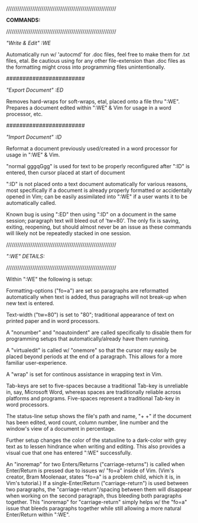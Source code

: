 ///////////////////////////////////////////////////////////

  <B>COMMANDS:</B>

///////////////////////////////////////////////////////////

<I>"Write & Edit" :WE</I>

Automatically run w/ 'autocmd' for .doc files, feel free to make them for .txt files, etal. Be cautious using for any other file-extension than .doc files as the formatting might cross into programming files unintentionally.

########################

<I>"Export Document" :ED</I>

Removes hard-wraps for soft-wraps, etal, placed onto a file thru ":WE". Prepares a document edited within ":WE" & Vim for usage in a word processor, etc.

########################

<I>"Import Document" :ID</I>

Reformat a document previously used/created in a word processor for usage in ":WE" & Vim.

"normal gggqGgg" is used for text to be properly reconfigured after ":ID" is entered, then cursor placed at start of document

":ID" is not placed onto a text document automatically for various reasons, most specifically if a document is already properly formatted or accidentally opened in Vim; can be easily assimilated into ":WE" if a user wants it to be automatically called.

Known bug is using ":ED" then using ":ID" on a document in the same session; paragraph text will bleed out of 'tw=80'. The only fix is saving, exiting, reopening, but should almost never be an issue as these commands will likely not be repeatedly stacked in one session.

///////////////////////////////////////////////////////////

  <I>":WE" DETAILS:</I>
  
///////////////////////////////////////////////////////////

Within ":WE" the following is setup:

Formatting-options ("fo=a") are set so paragraphs are reformatted automatically when text is added, thus paragraphs will not break-up when new text is entered.

Text-width ("tw=80") is set to "80"; traditional appearance of text on printed paper and in word processors.

A "nonumber" and "noautoindent" are called specifically to disable them for programming setups that automatically/already have them running.

A "virtualedit" is called w/ "onemore" so that the cursor may easily be placed beyond periods at the end of a paragraph. This allows for a more familiar user-experience.

A "wrap" is set for continous assistance in wrapping text in Vim.

Tab-keys are set to five-spaces because a traditional Tab-key is unreliable in, say, Microsoft Word, whereas spaces are traditionally reliable across platforms and programs. Five-spaces represent a traditional Tab-key in word processors.

The status-line setup shows the file's path and name, "+ +" if the document has been edited, word count, column number, line number and the window's view of a document in percentage.

Further setup changes the color of the statusline to a dark-color with grey text as to lessen hindrance when writing and editing. This also provides a visual cue that one has entered ":WE" successfully.

An "inoremap" for two Enters/Returns ("carriage-returns") is called when Enter/Return is pressed due to issues w/ "fo=a" inside of Vim. (Vim's creator, Bram Moolenaar, states "fo=a" is a problem child, which it is, in Vim's tutorial.) If a single-Enter/Return ("carriage-return") is used between two paragraphs, the "carriage-return"/spacing between them will disappear when working on the second paragraph, thus bleeding both paragraphs together. This "inoremap" for "carriage-return" simply helps w/ the "fo=a" issue that bleeds paragraphs together while still allowing a more natural Enter/Return within ":WE".
